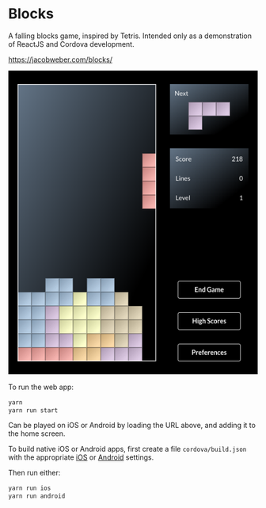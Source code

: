 # Blocks

A falling blocks game, inspired by Tetris. Intended only as a demonstration of ReactJS and Cordova development.

https://jacobweber.com/blocks/

![logo](https://raw.githubusercontent.com/jacobweber/blocks/master/sample.png)

To run the web app:
```
yarn
yarn run start
```

Can be played on iOS or Android by loading the URL above, and adding it to the home screen.

To build native iOS or Android apps, first create a file `cordova/build.json` with the appropriate [iOS](https://cordova.apache.org/docs/en/latest/guide/platforms/ios/#using-buildjson) or [Android](https://cordova.apache.org/docs/en/latest/guide/platforms/android/index.html#using-buildjson) settings.

Then run either:
```
yarn run ios
yarn run android
```